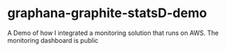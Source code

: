 # graphana-graphite-statsD-demo
A Demo of how I integrated a monitoring solution that runs on AWS. The monitoring dashboard is public
